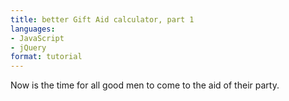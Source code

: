 ```yaml
---
title: better Gift Aid calculator, part 1
languages:
- JavaScript
- jQuery
format: tutorial
---
```


Now is the time for all good men to come to the aid of their party.
